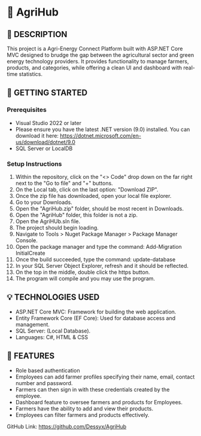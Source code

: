 # 🌱 AgriHub

## 📝 DESCRIPTION

This project is a Agri-Energy Connect Platform built with ASP.NET Core MVC designed to brudge the gap between the agricultural sector and green energy technology providers. It provides functionality to manage farmers, products, and categories, while offering a clean UI and dashboard with real-time statistics.



## 🎲 GETTING STARTED
### Prerequisites

- Visual Studio 2022 or later
- Please ensure you have the latest .NET version (9.0) installed. You can download it here: https://dotnet.microsoft.com/en-us/download/dotnet/9.0 
- SQL Server or LocalDB
  
### Setup Instructions
1. Within the repository, click on the "<> Code" drop down on the far right 
   next to the "Go to file" and "+" buttons.
2. On the Local tab, click on the last option: "Download ZIP".
3. Once the zip file has downloaded, open your local file explorer.
4. Go to your Downloads.
5. Open the "AgriHub.zip" folder, should be most recent in Downloads.
6. Open the "AgriHub" folder, this folder is not a zip.
7. Open the AgriHUb.sln file.
8. The project should begin loading.
9. Navigate to Tools > Nuget Package Manager > Package Manager Console.
10. Open the package manager and type the command: Add-Migration InitialCreate
11. Once the build succeeded, type the command: update-database
12. In your SQL Server Object Explorer, refresh and it should be reflected. 
13. On the top in the middle, double click the https button.
14. The program will compile and you may use the program. 


## 💡 TECHNOLOGIES USED

- ASP.NET Core MVC: Framework for building the web application.
- Entity Framework Core (EF Core): Used for database access and management.
- SQL Server: (Local Database).
- Languages: C#, HTML & CSS

## 👾 FEATURES

- Role based authentication
- Employees can add farmer profiles specifying their name, email, contact number and password. 
- Farmers can then sign in with these credentials created by the employee.
- Dashboard feature to oversee farmers and products for Employees.
- Farmers have the ability to add and view their products.
- Employees can filter farmers and products effectively.

GitHub Link: https://github.com/Dessyx/AgriHub 
